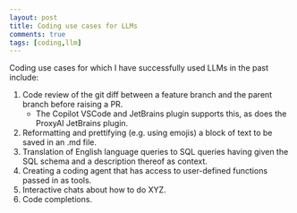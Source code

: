 ```yaml
---
layout: post
title: Coding use cases for LLMs
comments: true
tags: [coding,llm]
---
```


Coding use cases for which I have successfully used LLMs in the past include:

1. Code review of the git diff between a feature branch and the parent branch before raising a PR.
    - The Copilot VSCode and JetBrains plugin supports this, as does the ProxyAI JetBrains plugin.
2. Reformatting and prettifying (e.g. using emojis) a block of text to be saved in an .md file.
3. Translation of English language queries to SQL queries having given the SQL schema and a description thereof as context.
4. Creating a coding agent that has access to user-defined functions passed in as tools. 
5. Interactive chats about how to do XYZ.
6. Code completions.